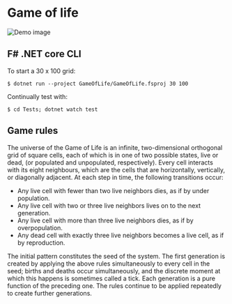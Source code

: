 # Game of life

![Demo image](https://github.com/cbpetersen/conways-game-of-life-fsharp/blob/master/demo.gif)

## F# .NET core CLI
To start a 30 x 100 grid:

```
$ dotnet run --project GameOfLife/GameOfLife.fsproj 30 100
```

Continually test with:
```
$ cd Tests; dotnet watch test
```

## Game rules
The universe of the Game of Life is an infinite, two-dimensional orthogonal grid of square cells, each of which is in one of two possible states, live or dead, (or populated and unpopulated, respectively). Every cell interacts with its eight neighbours, which are the cells that are horizontally, vertically, or diagonally adjacent. At each step in time, the following transitions occur:

*    Any live cell with fewer than two live neighbors dies, as if by under population.
*    Any live cell with two or three live neighbors lives on to the next generation.
*    Any live cell with more than three live neighbors dies, as if by overpopulation.
*    Any dead cell with exactly three live neighbors becomes a live cell, as if by reproduction.

The initial pattern constitutes the seed of the system. The first generation is created by applying the above rules simultaneously to every cell in the seed; births and deaths occur simultaneously, and the discrete moment at which this happens is sometimes called a tick. Each generation is a pure function of the preceding one. The rules continue to be applied repeatedly to create further generations.
